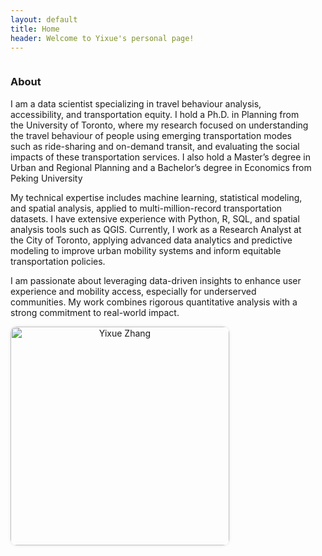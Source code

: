 ```yaml
---
layout: default
title: Home
header: Welcome to Yixue's personal page!
---
```


<style>
.about-section {
  font-size: 2em;
  line-height: 1.6;
}

.bio-section p {
  margin-bottom: 30px;
}

.profile-img {
  width: 350px;
  border-radius: 10px;
  box-shadow: 0 0 5px rgba(0,0,0,0.1);
}

.profile-container {
  flex: 0 0 350px;
  text-align: center;
  margin-left: 10px;
}

/* Responsive: only adjust image size, keep layout */
@media (max-width: 768px) {
  .profile-img {
    width: 250px;
  }
}
</style>

<div style="display: flex; align-items: center; justify-content: space-between; flex-wrap: wrap;">

  <!-- 左侧简介 -->
  <div style="flex: 1; min-width: 250px; margin-right: 20px;">
    <h3>About</h3>
    <p>I am a data scientist specializing in travel behaviour analysis, accessibility, and transportation equity. I hold a Ph.D. in Planning from the University of Toronto, where my research focused on understanding the travel behaviour of people using emerging transportation modes such as ride-sharing and on-demand transit, and evaluating the social impacts of these transportation services. I also hold a Master’s degree in Urban and Regional Planning and a Bachelor’s degree in Economics from Peking University</p>
    <p>My technical expertise includes machine learning, statistical modeling, and spatial analysis, applied to multi-million-record transportation datasets. I have extensive experience with Python, R, SQL, and spatial analysis tools such as QGIS. Currently, I work as a Research Analyst at the City of Toronto, applying advanced data analytics and predictive modeling to improve urban mobility systems and inform equitable transportation policies.</p>
    <p>I am passionate about leveraging data-driven insights to enhance user experience and mobility access, especially for underserved communities. My work combines rigorous quantitative analysis with a strong commitment to real-world impact.</p>

  </div>

  <!-- 右侧头像 -->
  <div style="flex: 0 0 350px; text-align: center;">
    <img src="{{ '/figures/profile1YZ.jpg' | relative_url }}"
         alt="Yixue Zhang"
         class="profile-img">
  </div>

</div>